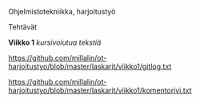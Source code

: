 Ohjelmistotekniikka, harjoitustyö

Tehtävät

**Viikko 1**
*kursivoiutua tekstiä*

https://github.com/millalin/ot-harjoitustyo/blob/master/laskarit/viikko1/gitlog.txt

https://github.com/millalin/ot-harjoitustyo/blob/master/laskarit/viikko1/komentorivi.txt



